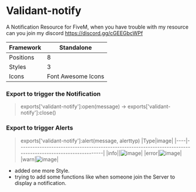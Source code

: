 # Validant-notify
A Notification Resource for FiveM, when you have trouble with my resource can you join my discord https://discord.gg/cGEEGbcWPf


|Framework|Standalone|
|---------|----------|
|Positions| 8        |
|Styles   | 3        |
|Icons    | Font Awesome Icons |

### Export to trigger the Notification
> exports['validant-notify']:open(message) -> exports['validant-notify']:close()

### Export to trigger Alerts
> exports['validant-notify']:alert(message, alerttyp)
|Type|image|
|----|------------------------------------------------------------------------------------------------------------|
|info||![image](https://github.com/Validant/Validant-notify/assets/146039104/8541d9f3-fca6-4e84-8fc9-c33730239cef)|
|error|![image](https://github.com/Validant/Validant-notify/assets/146039104/550ae4c9-ac56-4c05-af52-6e9050db557c)|
|warn|![image](https://github.com/Validant/Validant-notify/assets/146039104/f18768c0-98d3-4b07-a66b-c5005192adf9)|


- added one more Style.
- trying to add some functions like when someone join the Server to display a notification.
